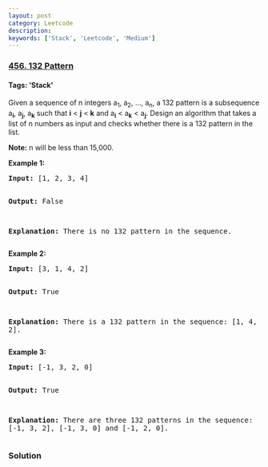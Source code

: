 ```yaml
---
layout: post
category: Leetcode
description: 
keywords: ['Stack', 'Leetcode', 'Medium']
---
```

### [456. 132 Pattern](https://leetcode.com/problems/132-pattern)

#### Tags: 'Stack'

<div class="content__u3I1 question-content__JfgR"><div><p>
Given a sequence of n integers a<sub>1</sub>, a<sub>2</sub>, ..., a<sub>n</sub>, a 132 pattern is a subsequence a<sub><b>i</b></sub>, a<sub><b>j</b></sub>, a<sub><b>k</b></sub> such
that <b>i</b> &lt; <b>j</b> &lt; <b>k</b> and a<sub><b>i</b></sub> &lt; a<sub><b>k</b></sub> &lt; a<sub><b>j</b></sub>. Design an algorithm that takes a list of n numbers as input and checks whether there is a 132 pattern in the list.</p>
<p><b>Note:</b> n will be less than 15,000.</p>
<p><b>Example 1:</b><br/>
</p><pre><b>Input:</b> [1, 2, 3, 4]

<b>Output:</b> False

<b>Explanation:</b> There is no 132 pattern in the sequence.
</pre>
<p></p>
<p><b>Example 2:</b><br/>
</p><pre><b>Input:</b> [3, 1, 4, 2]

<b>Output:</b> True

<b>Explanation:</b> There is a 132 pattern in the sequence: [1, 4, 2].
</pre>
<p></p>
<p><b>Example 3:</b><br/>
</p><pre><b>Input:</b> [-1, 3, 2, 0]

<b>Output:</b> True

<b>Explanation:</b> There are three 132 patterns in the sequence: [-1, 3, 2], [-1, 3, 0] and [-1, 2, 0].
</pre>
<p></p></div></div>

### Solution
